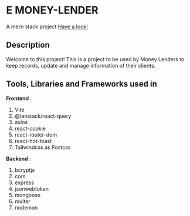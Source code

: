 # E MONEY-LENDER
A mern stack project
[Have a look!](http://e-money-lender.vercel.app/)


## Description
Welcome to this project! This is a project to be used by Money Lenders to keep records, update and manage information of their clients.

## Tools, Libraries and Frameworks used in 

<b>Frontend</b> :
1. Vite
2. @tanstack/react-query
3. axios
4. react-cookie
5. react-router-dom
6. react-hot-toast
7. Tailwindcss as Postcss

<b>Backend</b> :
1. bcryptjs
2. cors
3. express
4. jsonwebtoken
5. mongoose
6. multer
7. nodemon

